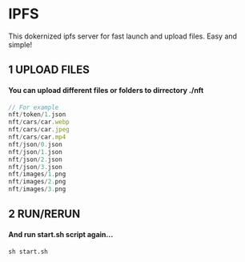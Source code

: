# IPFS

This dokernized ipfs server for fast launch and upload files.
Easy and simple!

## 1 UPLOAD FILES

#### You can upload different files or folders to dirrectory ./nft

```ts
// For example
nft/token/1.json
nft/cars/car.webp
nft/cars/car.jpeg
nft/cars/car.mp4
nft/json/0.json
nft/json/1.json
nft/json/2.json
nft/json/3.json
nft/images/1.png
nft/images/2.png
nft/images/3.png
```

## 2 RUN/RERUN

#### And run start.sh script again...

```bashsh
sh start.sh
```
